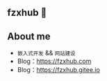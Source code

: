 ## fzxhub 👋

## About me
- `嵌入式开发` && `网站建设`
- Blog：https://fzxhub.com
- Blog：https://fzxhub.gitee.io
